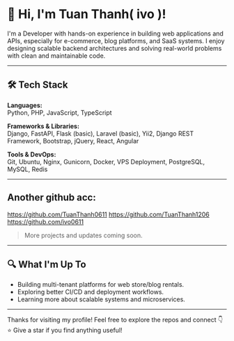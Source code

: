 # 👋 Hi, I'm Tuan Thanh( ivo )!

I'm a Developer with hands-on experience in building web applications and APIs, especially for e-commerce, blog platforms, and SaaS systems. I enjoy designing scalable backend architectures and solving real-world problems with clean and maintainable code.

---

## 🛠 Tech Stack

**Languages:**  
Python, PHP, JavaScript, TypeScript

**Frameworks & Libraries:**  
Django, FastAPI, Flask (basic), Laravel (basic), Yii2, Django REST Framework, Bootstrap, jQuery, React, Angular

**Tools & DevOps:**  
Git, Ubuntu, Nginx, Gunicorn, Docker, VPS Deployment, PostgreSQL, MySQL, Redis

---

## Another github acc:
https://github.com/TuanThanh0611
https://github.com/TuanThanh1206
https://github.com/ivo0611


> More projects and updates coming soon.

---

## 🔍 What I'm Up To

- Building multi-tenant platforms for web store/blog rentals.
- Exploring better CI/CD and deployment workflows.
- Learning more about scalable systems and microservices.

---

Thanks for visiting my profile! Feel free to explore the repos and connect 👇  
⭐ Give a star if you find anything useful!

